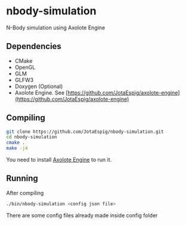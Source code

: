 # nbody-simulation
N-Body simulation using Axolote Engine

## Dependencies
* CMake
* OpenGL
* GLM
* GLFW3
* Doxygen (Optional)
* Axolote Engine. See [https://github.com/JotaEspig/axolote-engine](https://github.com/JotaEspig/axolote-engine) 

## Compiling
```bash
git clone https://github.com/JotaEspig/nbody-simulation.git
cd nbody-simulation
cmake .
make -j4
```
You need to install [Axolote Engine](https://github.com/JotaEspig/axolote-engine) to run it.

## Running
After compiling
```bash
./bin/nbody-simulation <config json file>
```

There are some config files already made inside config folder
